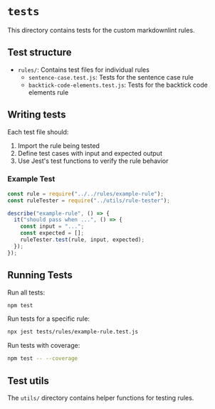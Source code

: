 # `tests`

This directory contains tests for the custom markdownlint rules.

## Test structure

- `rules/`: Contains test files for individual rules
  - `sentence-case.test.js`: Tests for the sentence case rule
  - `backtick-code-elements.test.js`: Tests for the backtick code elements rule

## Writing tests

Each test file should:

1. Import the rule being tested
2. Define test cases with input and expected output
3. Use Jest's test functions to verify the rule behavior

### Example Test

```javascript
const rule = require("../../rules/example-rule");
const ruleTester = require("../utils/rule-tester");

describe("example-rule", () => {
  it("should pass when ...", () => {
    const input = "...";
    const expected = [];
    ruleTester.test(rule, input, expected);
  });
});
```

## Running Tests

Run all tests:

```bash
npm test
```

Run tests for a specific rule:

```bash
npx jest tests/rules/example-rule.test.js
```

Run tests with coverage:

```bash
npm test -- --coverage
```

## Test utils

The `utils/` directory contains helper functions for testing rules.
